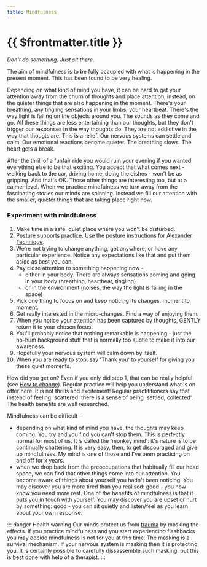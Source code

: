 ```yaml
---
title: Mindfulness
---
```


# {{ $frontmatter.title }}

_Don't do something. Just sit there._

<UnsplashImage image="/img/simon-wilkes-S297j2CsdlM-unsplash.jpg" alt="a tree in a misty field" photographerName="Simon Wilkes" photographerLink="https://unsplash.com/@simonfromengland?utm_content=creditCopyText&utm_medium=referral&utm_source=unsplash" unsplashLink="https://unsplash.com/photos/green-leafed-tree-surrounded-by-fog-during-daytime-S297j2CsdlM?utm_content=creditCopyText&utm_medium=referral&utm_source=unsplash" color="white"/>

The aim of mindfulness is to be fully occupied with what is happening in the present moment. This has been found to be very healing.

Depending on what kind of mind you have, it can be hard to get your attention away from the churn of thoughts and place attention, instead, on the quieter things that are also happening in the moment. There's your breathing, any tingling sensations in your limbs, your heartbeat. There's the way light is falling on the objects around you. The sounds as they come and go. All these things are less entertaining than our thoughts, but they don't trigger our responses in the way thoughts do. They are not addictive in the way that thougts are. This is a relief. Our nervous systems can settle and calm. Our emotional reactions become quieter. The breathing slows. The heart gets a break.

After the thrill of a funfair ride you would ruin your evening if you wanted everything else to be that exciting. You accept that what comes next - walking back to the car, driving home, doing the dishes - won't be as gripping. And that's OK. Those other things are interesting too, but at a calmer level. When we practice mindfulness we turn away from the fascinating stories our minds are spinning. Instead we fill our attention with the smaller, quieter things that are taking place right now.

### Experiment with mindfulness

<div class="indent">

1. Make time in a safe, quiet place where you won't be disturbed.
1. Posture supports practice. Use the posture instructions for [Alexander Technique](alexander-technique).
1. We're not trying to change anything, get anywhere, or have any particular experience. Notice any expectations like that and put them aside as best you can.
1. Pay close attention to something happening now -
   - either in your body. There are always sensations coming and going in your body (breathing, heartbeat, tingling)
   - or in the environment (noises, the way the light is falling in the space)
1. Pick one thing to focus on and keep noticing its changes, moment to moment.
1. Get really interested in the micro-changes. Find a way of enjoying them.
1. When you notice your attention has been captured by thoughts, GENTLY return it to your chosen focus.
1. You'll probably notice that nothing remarkable is happening - just the ho-hum background stuff that is normally too subtle to make it into our awareness.
1. Hopefully your nervous system will calm down by itself.
1. When you are ready to stop, say 'Thank you' to yourself for giving you these quiet moments.
</div>

How did you get on? Even if you only did step 1, that can be really helpful (see [How to change](change)). Regular practice will help you understand what is on offer here. It is not thrills and excitement! Regular practititioners say that instead of feeling 'scattered' there is a sense of being 'settled, collected'. The health benefits are well researched.

Mindfulness can be difficult -

- depending on what kind of mind you have, the thoughts may keep coming. You try and you find you can't stop them. This is perfectly normal for most of us. It is called the 'monkey mind': it's nature is to be continually chattering. It is very easy, then, to get discouraged and give up mindfulness. My mind is one of those and I've been practicing on and off for x years.
- when we drop back from the preoccupations that habitually fill our head space, we can find that other things come into our attention. You become aware of things about yourself you hadn't been noticing. You may discover you are more tired than you realised: good - you now know you need more rest. One of the benefits of mindfulness is that it puts you in touch with yourself. You may discover you are upset or hurt by something: good - you can sit quietly and listen/feel as you learn about your own response.

::: danger Health warning
Our minds protect us from [trauma](trauma) by masking the effects. If you practice mindfulness and you start experiencing flashbacks you may decide mindfulness is not for you at this time. The masking is a survival mechanism. If your nervous system is masking then it is protecting you. It is certainly possible to carefully dissassemble such masking, but this is best done with help of a therapist.
:::

<script setup>
import UnsplashImage from "../components/UnsplashImage.vue";

</script>
